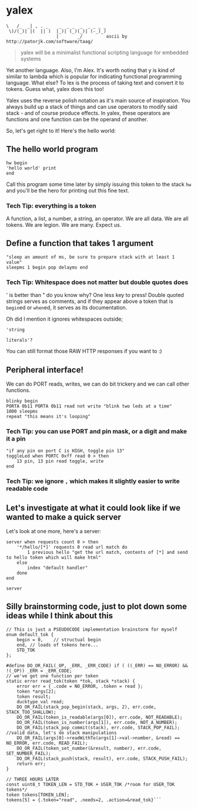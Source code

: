 # yalex

```                                      
\   /_  _| , . _    _  _ _  _  _ _ _ _  
 \)/(_)| |(  || )  |_)| (_)(_)| (-_)_) 
                   |       _/         ascii by http://patorjk.com/software/taag/
```

> yalex will be a minimalist functional scripting language for embedded systems

Yet another language. Also, I'm Alex.
It's worth noting that y is kind of similar to lambda which is popular for indicating functional programming language.
What else? To lex is the process of taking text and convert it to tokens. Guess what, yalex does this too!

Yalex uses the reverse polish notation as it's main source of inspiration.
You always build up a stack of things and can use operators to modify said stack - and of course produce effects. In yalex, these operators are functions and one function can be the operand of another.


So, let's get right to it! Here's the hello world:

## The hello world program

    hw begin
    'hello world' print
    end
    
Call this program some time later by simply issuing this token to the stack ` hw ` and you'll be the hero for printing out this fine text.

### Tech Tip: everything is a token
A function, a list, a number, a string, an operator. We are all data. We are all tokens. 
We are legion. We are many. Expect us.

## Define a function that takes 1 argument

    "sleep an amount of ms, be sure to prepare stack with at least 1 value"
    sleepms 1 begin pop delayms end
    
### Tech Tip: Whitespace does not matter but double quotes does
' is better than " do you know why? One less key to press! Double quoted strings serves as comments, and if they appear above a token that is `begin`ed or `when`ed, it serves as its documentation.

Oh did I mention it ignores whitespaces outside;
```
'string 

literals'?
``` 
You can still format those RAW HTTP responses if you want to :)

## Peripheral interface!

We can do PORT reads, writes, we can do bit trickery and we can call other functions.

    blinky begin
    PORTA 0b11 PORTA 0b11 read not write "blink two leds at a time"
    1000 sleepms
    repeat "this means it's looping"

### Tech Tip: you can use PORT and pin mask, or a digit and make it a pin

    "if any pin on port C is HIGH, toggle pin 13"
    toggleLed when PORTC 0xff read 0 > then 
        13 pin, 13 pin read toggle, write
    end 

### Tech Tip: we ignore `,` which makes it slightly easier to write readable code

## Let's investigate at what it could look like if we wanted to make a quick server

Let's look at one more, here's a server:

    server when requests count 0 > then
    	'*/hello/[*]' requests 0 read url match do 
    		1 previous hello "get the url match, contents of [*] and send to hello token which will make html"
    	else
    		index "default handler"
    	done
    end

    server

## Silly brainstorming code, just to plot down some ideas while I think about this

```
// This is just a PSEUDOCODE implementation brainstorm for myself
enum default_tok {
	begin = 0,    // structual begin
	end, // loads of tokens here...
	STD_TOK
};

#define DO_OR_FAIL(_OP, _ERR, _ERR_CODE) if ( ((_ERR) == NO_ERROR) && !(_OP)) _ERR = _ERR_CODE;
// we've got one function per token
static error read_tok(token *tok, stack *stack) {
	error err = { .code = NO_ERROR, .token = read };
	token *args[2];
    token result;
    ducktype_val read;
	DO_OR_FAIL(stack_pop_begin(stack, args, 2), err.code, STACK_TOO_SHALLOW);
	DO_OR_FAIL(token_is_readable(args[0]), err.code, NOT_READABLE);
	DO_OR_FAIL(token_is_number(args[1]), err.code, NOT_A_NUMBER);
	DO_OR_FAIL(stack_pop_commit(stack), err.code, STACK_POP_FAIL); //valid data, let's do stack manipulations
    DO_OR_FAIL(args[0]->readWithTo(args[1]->val->number, &read) == NO_ERROR, err.code, READ_FAIL);
    DO_OR_FAIL(token_set_number(&result, number), err.code, SET_NUMBER_FAIL);
    DO_OR_FAIL(stack_push(stack, result), err.code, STACK_PUSH_FAIL);
	return err;
}

// THREE HOURS LATER
const uint8_t TOKEN_LEN = STD_TOK + USER_TOK /*room for USER_TOK tokens*/
token tokens[TOKEN_LEN];
tokens[5] = {.token="read", .needs=2, .action=&read_tok}```
